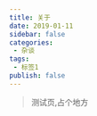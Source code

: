 ```yaml
--- 
title: 关于
date: 2019-01-11
sidebar: false
categories: 
 - 杂谈
tags: 
 - 标签1
publish: false
---
```

> 测试页,占个地方
<!-- more -->

